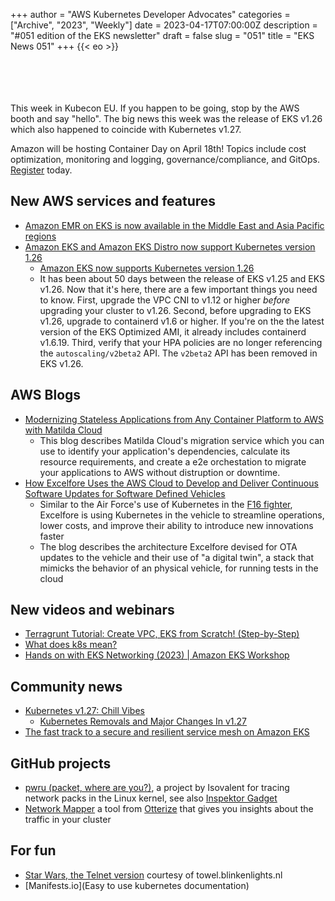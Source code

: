 +++
author = "AWS Kubernetes Developer Advocates"
categories = ["Archive", "2023", "Weekly"]
date = 2023-04-17T07:00:00Z
description = "#051 edition of the EKS newsletter"
draft = false
slug = "051"
title = "EKS News 051"
+++
{{< eo >}}

<br/><br/><br/><br/>
This week in Kubecon EU. If you happen to be going, stop by the AWS booth and say "hello". The big news this week was the release of EKS v1.26 which also happened to coincide with Kubernetes v1.27.

Amazon will be hosting Container Day on April 18th! Topics include cost optimization, monitoring and logging, governance/compliance, and GitOps. [Register](https://aws-kubecon-eu.splashthat.com/?trk=24df752a-80e4-4dd4-84a9-f55c30e4e8bb&sc_channel=sm) today. 

## New AWS services and features
* [Amazon EMR on EKS is now available in the Middle East and Asia Pacific regions](https://aws.amazon.com/about-aws/whats-new/2023/04/amazon-emr-eks-middle-east-asia-pacific-regions/)
* [Amazon EKS and Amazon EKS Distro now support Kubernetes version 1.26](https://aws.amazon.com/about-aws/whats-new/2023/04/amazon-eks-distro-kubernetes-version-1-26/)
    * [Amazon EKS now supports Kubernetes version 1.26](https://aws.amazon.com/blogs/containers/amazon-eks-now-supports-kubernetes-version-1-26/)
    * It has been about 50 days between the release of EKS v1.25 and EKS v1.26. Now that it's here, there are a few important things you need to know. First, upgrade the VPC CNI to v1.12 or higher _before_ upgrading your cluster to v1.26. Second, before upgrading to EKS v1.26, upgrade to containerd v1.6 or higher. If you're on the the latest version of the EKS Optimized AMI, it already includes containerd v1.6.19. Third, verify that your HPA policies are no longer referencing the `autoscaling/v2beta2` API. The `v2beta2` API has been removed in EKS v1.26. 

## AWS Blogs
* [Modernizing Stateless Applications from Any Container Platform to AWS with Matilda Cloud](https://aws.amazon.com/blogs/apn/modernizing-stateless-applications-from-any-container-platform-to-aws-with-matilda-cloud/)
    * This blog describes Matilda Cloud's migration service which you can use to identify your application's dependencies, calculate its resource requirements, and create a e2e orchestation to migrate your applications to AWS without distruption or downtime.  
* [How Excelfore Uses the AWS Cloud to Develop and Deliver Continuous Software Updates for Software Defined Vehicles](https://aws.amazon.com/blogs/industries/how-excelfore-uses-the-aws-cloud-to-develop-and-deliver-continuous-software-updates-for-software-defined-vehicles/)
    * Similar to the Air Force's use of Kubernetes in the [F16 fighter](https://www.cncf.io/case-studies/dod/), Excelfore is using Kubernetes in the vehicle to streamline operations, lower costs, and improve their ability to introduce new innovations faster
    * The blog describes the architecture Excelfore devised for OTA updates to the vehicle and their use of "a digital twin", a stack that mimicks the behavior of an physical vehicle, for running tests in the cloud

## New videos and webinars
* [Terragrunt Tutorial: Create VPC, EKS from Scratch! (Step-by-Step)](https://www.youtube.com/watch?v=yduHaOj3XMg)
* [What does k8s mean?](https://www.youtube.com/shorts/jg1-TY_PDLc)
* [Hands on with EKS Networking (2023) | Amazon EKS Workshop](https://www.youtube.com/watch?v=EAZnXII9NTY)


## Community news
* [Kubernetes v1.27: Chill Vibes](https://kubernetes.io/blog/2023/04/11/kubernetes-v1-27-release/)
    * [Kubernetes Removals and Major Changes In v1.27](https://kubernetes.io/blog/2023/03/17/upcoming-changes-in-kubernetes-v1-27/)
* [The fast track to a secure and resilient service mesh on Amazon EKS](https://tetrate.io/blog/introducing-tetrate-service-express/)

## GitHub projects
* [pwru (packet, where are you?)](https://github.com/cilium/pwru), a project by Isovalent for tracing network packs in the Linux kernel, see also [Inspektor Gadget](https://www.inspektor-gadget.io/)
* [Network Mapper](https://github.com/otterize/network-mapper) a tool from [Otterize](https://otterize.com/) that gives you insights about the traffic in your cluster

## For fun
* [Star Wars, the Telnet version](https://www.linkedin.com/posts/natanyellin_an-old-telnet-classic-activity-7050917274181918720-H9br?utm_source=share&utm_medium=member_desktop) courtesy of towel.blinkenlights.nl
* [Manifests.io](Easy to use kubernetes documentation)